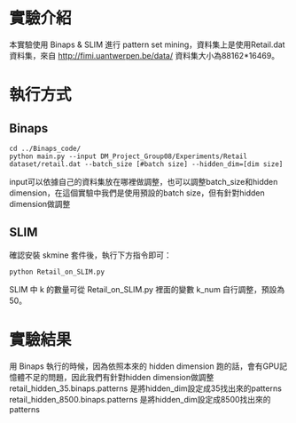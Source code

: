 # 實驗介紹

本實驗使用 Binaps & SLIM 進行 pattern set mining，資料集上是使用Retail.dat資料集，來自 http://fimi.uantwerpen.be/data/
資料集大小為88162*16469。

# 執行方式
## Binaps
```
cd ../Binaps_code/  
python main.py --input DM_Project_Group08/Experiments/Retail dataset/retail.dat --batch_size [#batch size] --hidden_dim=[dim size]
```
input可以依據自己的資料集放在哪裡做調整，也可以調整batch_size和hidden dimension，在這個實驗中我們是使用預設的batch size，但有針對hidden dimension做調整
## SLIM
確認安裝 skmine 套件後，執行下方指令即可：
```
python Retail_on_SLIM.py
```
SLIM 中 k 的數量可從 Retail_on_SLIM.py 裡面的變數 k_num 自行調整，預設為 50。
# 實驗結果
用 Binaps 執行的時候，因為依照本來的 hidden dimension 跑的話，會有GPU記憶體不足的問題，因此我們有針對hidden dimension做調整
retail_hidden_35.binaps.patterns 是將hidden_dim設定成35找出來的patterns
retail_hidden_8500.binaps.patterns 是將hidden_dim設定成8500找出來的patterns
